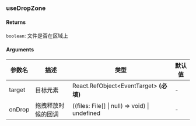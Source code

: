 ### useDropZone

#### Returns
`boolean`: 文件是否在区域上

#### Arguments
|参数名|描述|类型|默认值|
|---|---|---|---|
|target|目标元素|React.RefObject&lt;EventTarget&gt;  **(必填)**|-|
|onDrop|拖拽释放时候的回调|((files: File[] \| null) => void) \| undefined |-|